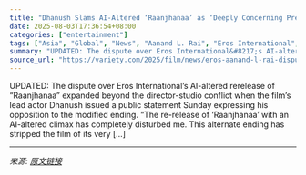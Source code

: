 ```yaml
---
title: "Dhanush Slams AI-Altered ‘Raanjhanaa’ as ‘Deeply Concerning Precedent for Both Art and Artists’: ‘This Alternate Ending Has Stripped the Film of Its Very Soul’"
date: 2025-08-03T17:36:54+08:00
categories: ["entertainment"]
tags: ["Asia", "Global", "News", "Aanand L. Rai", "Eros International", "Pradeep Dwivedi", "Raanjhanaa"]
summary: "UPDATED: The dispute over Eros International&#8217;s AI-altered rerelease of &#8220;Raanjhanaa&#8221; expanded beyond the director-studio conflict when the film&#8217;s lead actor Dhanush issued a pub"
source_url: "https://variety.com/2025/film/news/eros-aanand-l-rai-dispute-ai-altered-raanjhanaa-ending-1236470128/"
---
```


UPDATED: The dispute over Eros International&#8217;s AI-altered rerelease of &#8220;Raanjhanaa&#8221; expanded beyond the director-studio conflict when the film&#8217;s lead actor Dhanush issued a public statement Sunday expressing his opposition to the modified ending. &#8220;The re-release of &#8216;Raanjhanaa&#8217; with an AI-altered climax has completely disturbed me. This alternate ending has stripped the film of its very [&#8230;]

---

*来源: [原文链接](https://variety.com/2025/film/news/eros-aanand-l-rai-dispute-ai-altered-raanjhanaa-ending-1236470128/)*
